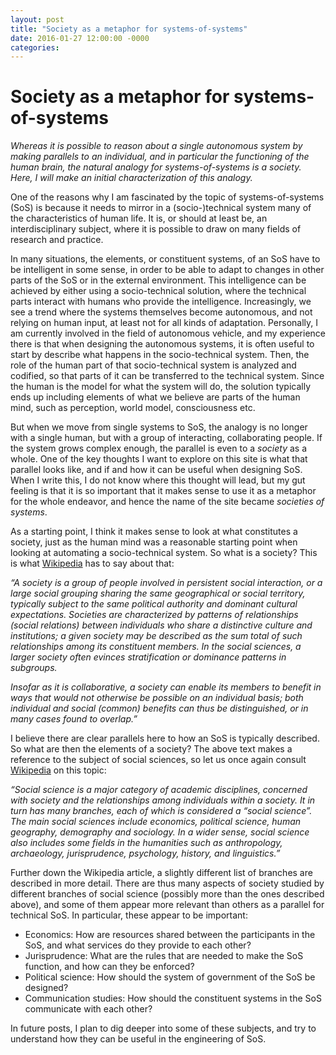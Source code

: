 ```yaml
---
layout: post
title: "Society as a metaphor for systems-of-systems"
date: 2016-01-27 12:00:00 -0000
categories:
---
```


Society as a metaphor for systems-of-systems
============================================

_Whereas it is possible to reason about a single autonomous system by making parallels to an individual, and in particular the functioning of the human brain, the natural analogy for systems-of-systems is a society. Here, I will make an initial characterization of this analogy._

One of the reasons why I am fascinated by the topic of systems-of-systems (SoS) is because it needs to mirror in a (socio-)technical system many of the characteristics of human life. It is, or should at least be, an interdisciplinary subject, where it is possible to draw on many fields of research and practice.

In many situations, the elements, or constituent systems, of an SoS have to be intelligent in some sense, in order to be able to adapt to changes in other parts of the SoS or in the external environment. This intelligence can be achieved by either using a socio-technical solution, where the technical parts interact with humans who provide the intelligence. Increasingly, we see a trend where the systems themselves become autonomous, and not relying on human input, at least not for all kinds of adaptation. Personally, I am currently involved in the field of autonomous vehicle, and my experience there is that when designing the autonomous systems, it is often useful to start by describe what happens in the socio-technical system. Then, the role of the human part of that socio-technical system is analyzed and codified, so that parts of it can be transferred to the technical system. Since the human is the model for what the system will do, the solution typically ends up including elements of what we believe are parts of the human mind, such as perception, world model, consciousness etc.

But when we move from single systems to SoS, the analogy is no longer with a single human, but with a group of interacting, collaborating people. If the system grows complex enough, the parallel is even to a _society_ as a whole. One of the key thoughts I want to explore on this site is what that parallel looks like, and if and how it can be useful when designing SoS. When I write this, I do not know where this thought will lead, but my gut feeling is that it is so important that it makes sense to use it as a metaphor for the whole endeavor, and hence the name of the site became _societies of systems_.

As a starting point, I think it makes sense to look at what constitutes a society, just as the human mind was a reasonable starting point when looking at automating a socio-technical system. So what is a society? This is what [Wikipedia](https://en.wikipedia.org/wiki/Society) has to say about that:

_“A society is a group of people involved in persistent social interaction, or a large social grouping sharing the same geographical or social territory, typically subject to the same political authority and dominant cultural expectations. Societies are characterized by patterns of relationships (social relations) between individuals who share a distinctive culture and institutions; a given society may be described as the sum total of such relationships among its constituent members. In the social sciences, a larger society often evinces stratification or dominance patterns in subgroups._

_Insofar as it is collaborative, a society can enable its members to benefit in ways that would not otherwise be possible on an individual basis; both individual and social (common) benefits can thus be distinguished, or in many cases found to overlap.”_

I believe there are clear parallels here to how an SoS is typically described. So what are then the elements of a society? The above text makes a reference to the subject of social sciences, so let us once again consult [Wikipedia](https://en.wikipedia.org/wiki/Social_science) on this topic:

_“Social science is a major category of academic disciplines, concerned with society and the relationships among individuals within a society. It in turn has many branches, each of which is considered a “social science”. The main social sciences include economics, political science, human geography, demography and sociology. In a wider sense, social science also includes some fields in the humanities such as anthropology, archaeology, jurisprudence, psychology, history, and linguistics.”_

Further down the Wikipedia article, a slightly different list of branches are described in more detail. There are thus many aspects of society studied by different branches of social science (possibly more than the ones described above), and some of them appear more relevant than others as a parallel for technical SoS. In particular, these appear to be important:

*   Economics: How are resources shared between the participants in the SoS, and what services do they provide to each other?
*   Jurisprudence: What are the rules that are needed to make the SoS function, and how can they be enforced?
*   Political science: How should the system of government of the SoS be designed?
*   Communication studies: How should the constituent systems in the SoS communicate with each other?

In future posts, I plan to dig deeper into some of these subjects, and try to understand how they can be useful in the engineering of SoS.